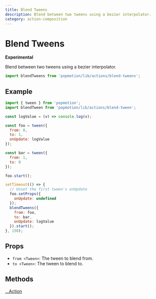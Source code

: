 ```yaml
---
title: Blend Tweens
description: Blend between two tweens using a bezier interpolator.
category: action-composition
---
```


# Blend Tweens

**Experimental**

Blend between two tweens using a bezier interpolator.

```javascript
import blendTweens from 'popmotion/lib/actions/blend-tweens';
```

## Example

```javascript
import { tween } from 'popmotion';
import blendTween from 'popmotion/lib/actions/blend-tween';

const logValue = (v) => console.log(v);

const foo = tween({
  from: 0,
  to: 1,
  onUpdate: logValue
});

const bar = tween({
  from: 1,
  to: 0
});

foo.start();

setTimeout(() => {
  // Unset the first tween's onUpdate
  foo.setProps({
    onUpdate: undefined
  });
  blendTweens({
    from: foo,
    to: bar,
    onUpdate: logValue
  }).start();
}, 150);
```

## Props

- `from <Tween>`: The tween to blend from.
- `to <Tween>`: The tween to blend to.

## Methods

[...Action](/api/action)

